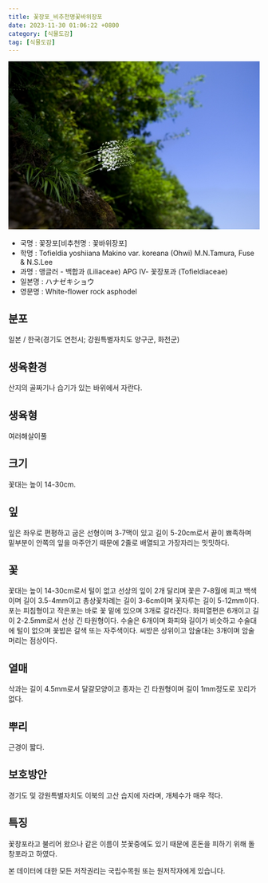 ```yaml
---
title: 꽃장포_비추천명꽃바위장포
date: 2023-11-30 01:06:22 +0800
category: [식물도감]
tag: [식물도감]
---
```




![꽃장포[비추천명 : 꽃바위장포]](/assets/img/fileUpload/plants/basic/Liliaceae/Tofieldia/6077/1_th2.jpg)
- 국명 : 꽃장포[비추천명 : 꽃바위장포]
- 학명 : Tofieldia yoshiiana Makino var. koreana (Ohwi) M.N.Tamura, Fuse & N.S.Lee
- 과명 : 앵글러 - 백합과 (Liliaceae) APG Ⅳ- 꽃장포과 (Tofieldiaceae)
- 일본명 : ハナゼキショウ
- 영문명 : White-flower rock asphodel


## 분포
일본 / 한국(경기도 연천시; 강원특별자치도 양구군, 화천군) 
## 생육환경
산지의 골짜기나 습기가 있는 바위에서 자란다.
## 생육형
여러해살이풀
## 크기
꽃대는 높이 14-30cm.
## 잎
잎은 좌우로 편평하고 굽은 선형이며 3-7맥이 있고 길이 5-20cm로서 끝이 뾰족하며 밑부분이 안쪽의 잎을 마주안기 때문에 2줄로 배열되고 가장자리는 밋밋하다.
## 꽃
꽃대는 높이 14-30cm로서 털이 없고 선상의 잎이 2개 달리며 꽃은 7-8월에 피고 백색이며 길이 3.5-4mm이고 총상꽃차례는 길이 3-6cm이며 꽃자루는 길이 5-12mm이다. 포는 피침형이고 작은포는 바로 꽃 밑에 있으며 3개로 갈라진다. 화피열편은 6개이고 길이 2-2.5mm로서 선상 긴 타원형이다. 수술은 6개이며 화피와 길이가 비슷하고 수술대에 털이 없으며 꽃밥은 갈색 또는 자주색이다. 씨방은 상위이고 암술대는 3개이며 암술머리는 점상이다.
## 열매
삭과는 길이 4.5mm로서 달걀모양이고 종자는 긴 타원형이며 길이 1mm정도로 꼬리가 없다.
## 뿌리
근경이 짧다.
## 보호방안
경기도 및 강원특별자치도 이북의 고산 습지에 자라며, 개체수가 매우 적다.
## 특징
꽃창포라고 불리어 왔으나 같은 이름이 붓꽃중에도 있기 때문에 혼돈을 피하기 위해 돌창포라고 하였다.






본 데이터에 대한 모든 저작권리는 국립수목원 또는 원저작자에게 있습니다.
